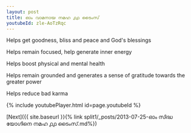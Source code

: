 ```yaml
---
layout: post
title: ഓം വാമനായ നമഹ ൧൧ ടൈംസ്
youtubeId: zle-AoTzRqc
---
```

 
 
Helps get goodness, bliss and peace and God's blessings
 
Helps remain focused, help generate inner energy 
 
Helps boost physical and mental health 
 
Helps remain grounded and generates a sense of gratitude towards the greater power 
 
Helps reduce bad karma
 
 
 
 


{% include youtubePlayer.html id=page.youtubeId %}
 
[Next]({{ site.baseurl }}{% link  split1/_posts/2013-07-25-ഓം സിദ്ധ യോഗിനെ നമഹ ൧൧ ടൈംസ്.md%})
 

